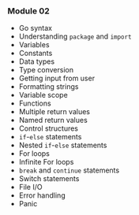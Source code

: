 ### Module 02

- Go syntax
- Understanding `package` and `import`
- Variables
- Constants
- Data types
- Type conversion
- Getting input from user
- Formatting strings
- Variable scope
- Functions
- Multiple return values
- Named return values
- Control structures
- `if`-`else` statements
- Nested `if`-`else` statements
- For loops
- Infinite For loops
- `break` and `continue` statements
- Switch statements
- File I/O
- Error handling
- Panic
